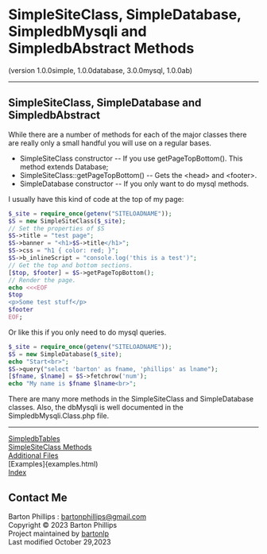 # SimpleSiteClass, SimpleDatabase, SimpledbMysqli and SimpledbAbstract Methods   
(version 1.0.0simple, 1.0.0database, 3.0.0mysql, 1.0.0ab)

---

## SimpleSiteClass, SimpleDatabase and SimpledbAbstract  

While there are a number of methods for each of the major classes there are really only a small handful you will use on a regular bases.  

* SimpleSiteClass constructor -- If you use getPageTopBottom(). This method extends Database;
* SimpleSiteClass::getPageTopBottom() -- Gets the \<head\> and \<footer\>.
* SimpleDatabase constructor -- If you only want to do mysql methods.

I usually have this kind of code at the top of my page:

```php
$_site = require_once(getenv("SITELOADNAME"));
$S = new SimpleSiteClass($_site);
// Set the properties of $S
$S->title = "test page";
$S->banner = "<h1>$S->title</h1>";
$S->css = "h1 { color: red; }";
$S->b_inlineScript = "console.log('this is a test')";
// Get the top and bottom sections.
[$top, $footer] = $S->getPageTopBottom();
// Render the page.
echo <<<EOF
$top
<p>Some test stuff</p>
$footer
EOF;
```

Or like this if you only need to do mysql queries.

```php
$_site = require_once(getenv("SITELOADNAME"));
$S = new SimpleDatabase($_site);
echo "Start<br>";
$S->query("select 'barton' as fname, 'phillips' as lname");
[$fname, $lname] = $S->fetchrow('num');
echo "My name is $fname $lname<br>";
```

There are many more methods in the SimpleSiteClass and SimpleDatabase classes.
Also, the dbMysqli is well documented in the SimpledbMysqli.Class.php file.

---

[SimpledbTables](dbTables.html)  
[SimpleSiteClass Methods](siteclass.html)  
[Additional Files](files.html)  
[Examples]{examples.html)  
[Index](index.html)

## Contact Me

Barton Phillips : <a href="mailto://bartonphillips@gmail.com">bartonphillips@gmail.com</a>  
Copyright &copy; 2023 Barton Phillips  
Project maintained by [bartonlp](https://github.com/bartonlp)  
Last modified October 29,2023
